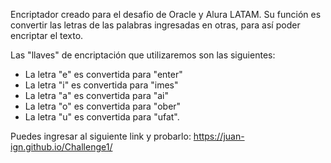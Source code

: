 Encriptador creado para el desafio de Oracle y Alura LATAM.
Su función es convertir las letras de las palabras ingresadas en otras, para así poder encriptar el texto.

Las "llaves" de encriptación que utilizaremos son las siguientes:

- La letra "e" es convertida para "enter"
- La letra "i" es convertida para "imes"
- La letra "a" es convertida para "ai"
- La letra "o" es convertida para "ober"
- La letra "u" es convertida para "ufat".

Puedes ingresar al siguiente link y probarlo:
https://juan-ign.github.io/Challenge1/
